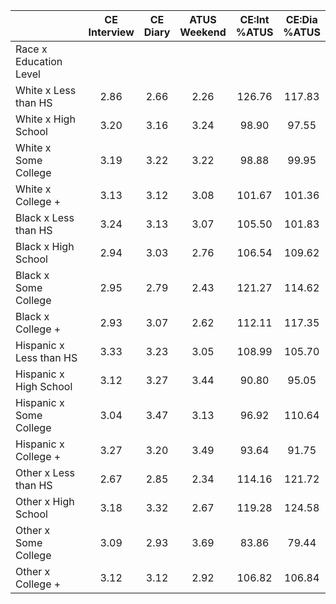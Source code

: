 
|                      | CE<br>Interview |  CE<br>Diary | ATUS<br>Weekend | CE:Int<br>%ATUS | CE:Dia<br>%ATUS |
| -------------------- | :----------: | :----------: | :----------: | :----------: | :----------: |
| Race x Education Level |              |              |              |              |              |
| White x Less than HS |         2.86 |         2.66 |         2.26 |       126.76 |       117.83 |
| White x High School  |         3.20 |         3.16 |         3.24 |        98.90 |        97.55 |
| White x Some College |         3.19 |         3.22 |         3.22 |        98.88 |        99.95 |
| White x College +    |         3.13 |         3.12 |         3.08 |       101.67 |       101.36 |
| Black x Less than HS |         3.24 |         3.13 |         3.07 |       105.50 |       101.83 |
| Black x High School  |         2.94 |         3.03 |         2.76 |       106.54 |       109.62 |
| Black x Some College |         2.95 |         2.79 |         2.43 |       121.27 |       114.62 |
| Black x College +    |         2.93 |         3.07 |         2.62 |       112.11 |       117.35 |
| Hispanic x Less than HS |         3.33 |         3.23 |         3.05 |       108.99 |       105.70 |
| Hispanic x High School |         3.12 |         3.27 |         3.44 |        90.80 |        95.05 |
| Hispanic x Some College |         3.04 |         3.47 |         3.13 |        96.92 |       110.64 |
| Hispanic x College + |         3.27 |         3.20 |         3.49 |        93.64 |        91.75 |
| Other x Less than HS |         2.67 |         2.85 |         2.34 |       114.16 |       121.72 |
| Other x High School  |         3.18 |         3.32 |         2.67 |       119.28 |       124.58 |
| Other x Some College |         3.09 |         2.93 |         3.69 |        83.86 |        79.44 |
| Other x College +    |         3.12 |         3.12 |         2.92 |       106.82 |       106.84 |

